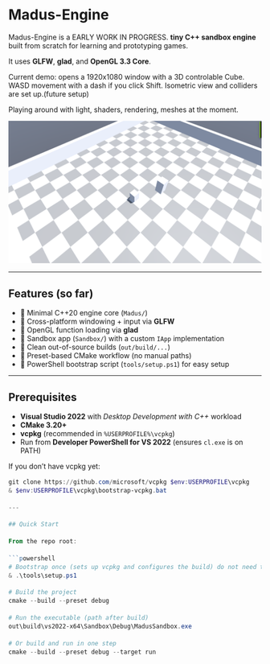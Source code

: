 # Madus-Engine

Madus-Engine is a EARLY WORK IN PROGRESS. **tiny C++ sandbox engine** built from scratch for learning and prototyping games. 

It uses **GLFW**, **glad**, and **OpenGL 3.3 Core**.  

Current demo: opens a 1920x1080 window with a 3D controlable Cube. WASD movement with a dash if you click Shift. Isometric view and colliders are set up.(future setup)

Playing around with light, shaders, rendering, meshes at the moment.

![Example Progress Output](isoimage1.png)

---

## Features (so far)

- 🔹 Minimal C++20 engine core (`Madus/`)  
- 🔹 Cross-platform windowing + input via **GLFW**  
- 🔹 OpenGL function loading via **glad**  
- 🔹 Sandbox app (`Sandbox/`) with a custom `IApp` implementation  
- 🔹 Clean out-of-source builds (`out/build/...`)  
- 🔹 Preset-based CMake workflow (no manual paths)  
- 🔹 PowerShell bootstrap script (`tools/setup.ps1`) for easy setup  

---

## Prerequisites

- **Visual Studio 2022** with *Desktop Development with C++* workload  
- **CMake 3.20+**  
- **vcpkg** (recommended in `%USERPROFILE%\vcpkg`)  
- Run from **Developer PowerShell for VS 2022** (ensures `cl.exe` is on PATH)

If you don’t have vcpkg yet:
```powershell
git clone https://github.com/microsoft/vcpkg $env:USERPROFILE\vcpkg
& $env:USERPROFILE\vcpkg\bootstrap-vcpkg.bat

---

## Quick Start

From the repo root:

```powershell
# Bootstrap once (sets up vcpkg and configures the build) do not need to do this everytime
& .\tools\setup.ps1

# Build the project
cmake --build --preset debug

# Run the executable (path after build)
out\build\vs2022-x64\Sandbox\Debug\MadusSandbox.exe

# Or build and run in one step
cmake --build --preset debug --target run
